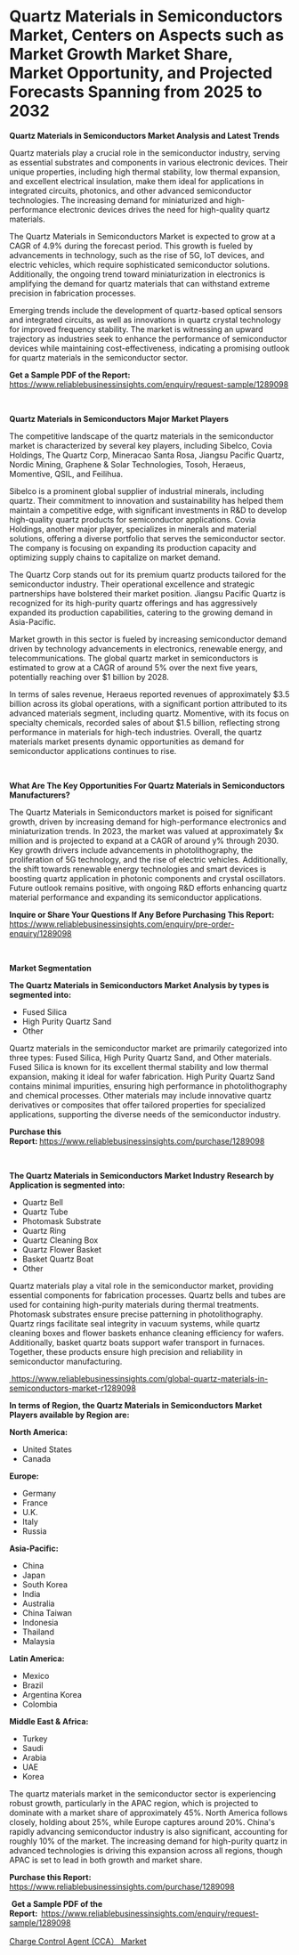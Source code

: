 <p><h1>Quartz Materials in Semiconductors Market, Centers on Aspects such as Market Growth Market Share, Market Opportunity, and Projected Forecasts Spanning from 2025 to 2032</h1></p><p><strong>Quartz Materials in Semiconductors Market Analysis and Latest Trends</strong></p>
<p><p>Quartz materials play a crucial role in the semiconductor industry, serving as essential substrates and components in various electronic devices. Their unique properties, including high thermal stability, low thermal expansion, and excellent electrical insulation, make them ideal for applications in integrated circuits, photonics, and other advanced semiconductor technologies. The increasing demand for miniaturized and high-performance electronic devices drives the need for high-quality quartz materials.</p><p>The Quartz Materials in Semiconductors Market is expected to grow at a CAGR of 4.9% during the forecast period. This growth is fueled by advancements in technology, such as the rise of 5G, IoT devices, and electric vehicles, which require sophisticated semiconductor solutions. Additionally, the ongoing trend toward miniaturization in electronics is amplifying the demand for quartz materials that can withstand extreme precision in fabrication processes.</p><p>Emerging trends include the development of quartz-based optical sensors and integrated circuits, as well as innovations in quartz crystal technology for improved frequency stability. The market is witnessing an upward trajectory as industries seek to enhance the performance of semiconductor devices while maintaining cost-effectiveness, indicating a promising outlook for quartz materials in the semiconductor sector.</p></p>
<p><strong>Get a Sample PDF of the Report:&nbsp;</strong> <a href="https://www.reliablebusinessinsights.com/enquiry/request-sample/1289098?utm_campaign=1113&utm_medium=2&utm_source=Github&utm_content=ia&utm_term=16012025&utm_id=quartz-materials-in-semiconductors">https://www.reliablebusinessinsights.com/enquiry/request-sample/1289098</a></p>
<p>&nbsp;</p>
<p><strong>Quartz Materials in Semiconductors Major Market Players</strong></p>
<p><p>The competitive landscape of the quartz materials in the semiconductor market is characterized by several key players, including Sibelco, Covia Holdings, The Quartz Corp, Mineracao Santa Rosa, Jiangsu Pacific Quartz, Nordic Mining, Graphene & Solar Technologies, Tosoh, Heraeus, Momentive, QSIL, and Feilihua. </p><p>Sibelco is a prominent global supplier of industrial minerals, including quartz. Their commitment to innovation and sustainability has helped them maintain a competitive edge, with significant investments in R&D to develop high-quality quartz products for semiconductor applications. Covia Holdings, another major player, specializes in minerals and material solutions, offering a diverse portfolio that serves the semiconductor sector. The company is focusing on expanding its production capacity and optimizing supply chains to capitalize on market demand.</p><p>The Quartz Corp stands out for its premium quartz products tailored for the semiconductor industry. Their operational excellence and strategic partnerships have bolstered their market position. Jiangsu Pacific Quartz is recognized for its high-purity quartz offerings and has aggressively expanded its production capabilities, catering to the growing demand in Asia-Pacific.</p><p>Market growth in this sector is fueled by increasing semiconductor demand driven by technology advancements in electronics, renewable energy, and telecommunications. The global quartz market in semiconductors is estimated to grow at a CAGR of around 5% over the next five years, potentially reaching over $1 billion by 2028.</p><p>In terms of sales revenue, Heraeus reported revenues of approximately $3.5 billion across its global operations, with a significant portion attributed to its advanced materials segment, including quartz. Momentive, with its focus on specialty chemicals, recorded sales of about $1.5 billion, reflecting strong performance in materials for high-tech industries. Overall, the quartz materials market presents dynamic opportunities as demand for semiconductor applications continues to rise.</p></p>
<p>&nbsp;</p>
<p><strong>What Are The Key Opportunities For Quartz Materials in Semiconductors Manufacturers?</strong></p>
<p><p>The Quartz Materials in Semiconductors market is poised for significant growth, driven by increasing demand for high-performance electronics and miniaturization trends. In 2023, the market was valued at approximately $x million and is projected to expand at a CAGR of around y% through 2030. Key growth drivers include advancements in photolithography, the proliferation of 5G technology, and the rise of electric vehicles. Additionally, the shift towards renewable energy technologies and smart devices is boosting quartz application in photonic components and crystal oscillators. Future outlook remains positive, with ongoing R&D efforts enhancing quartz material performance and expanding its semiconductor applications.</p></p>
<p><strong>Inquire or Share Your Questions If Any Before Purchasing This Report:</strong> <a href="https://www.reliablebusinessinsights.com/enquiry/pre-order-enquiry/1289098?utm_campaign=1113&utm_medium=2&utm_source=Github&utm_content=ia&utm_term=16012025&utm_id=quartz-materials-in-semiconductors">https://www.reliablebusinessinsights.com/enquiry/pre-order-enquiry/1289098</a></p>
<p>&nbsp;</p>
<p><strong>Market Segmentation</strong></p>
<p><strong>The Quartz Materials in Semiconductors Market Analysis by types is segmented into:</strong></p>
<p><ul><li>Fused Silica</li><li>High Purity Quartz Sand</li><li>Other</li></ul></p>
<p><p>Quartz materials in the semiconductor market are primarily categorized into three types: Fused Silica, High Purity Quartz Sand, and Other materials. Fused Silica is known for its excellent thermal stability and low thermal expansion, making it ideal for wafer fabrication. High Purity Quartz Sand contains minimal impurities, ensuring high performance in photolithography and chemical processes. Other materials may include innovative quartz derivatives or composites that offer tailored properties for specialized applications, supporting the diverse needs of the semiconductor industry.</p></p>
<p><strong>Purchase this Report:&nbsp;</strong><a href="https://www.reliablebusinessinsights.com/purchase/1289098?utm_campaign=1113&utm_medium=2&utm_source=Github&utm_content=ia&utm_term=16012025&utm_id=quartz-materials-in-semiconductors">https://www.reliablebusinessinsights.com/purchase/1289098</a></p>
<p>&nbsp;</p>
<p><strong>The Quartz Materials in Semiconductors Market Industry Research by Application is segmented into:</strong></p>
<p><ul><li>Quartz Bell</li><li>Quartz Tube</li><li>Photomask Substrate</li><li>Quartz Ring</li><li>Quartz Cleaning Box</li><li>Quartz Flower Basket</li><li>Basket Quartz Boat</li><li>Other</li></ul></p>
<p><p>Quartz materials play a vital role in the semiconductor market, providing essential components for fabrication processes. Quartz bells and tubes are used for containing high-purity materials during thermal treatments. Photomask substrates ensure precise patterning in photolithography. Quartz rings facilitate seal integrity in vacuum systems, while quartz cleaning boxes and flower baskets enhance cleaning efficiency for wafers. Additionally, basket quartz boats support wafer transport in furnaces. Together, these products ensure high precision and reliability in semiconductor manufacturing.</p></p>
<p><a href="https://www.reliablebusinessinsights.com/global-quartz-materials-in-semiconductors-market-r1289098?utm_campaign=1113&utm_medium=2&utm_source=Github&utm_content=ia&utm_term=16012025&utm_id=quartz-materials-in-semiconductors">&nbsp;https://www.reliablebusinessinsights.com/global-quartz-materials-in-semiconductors-market-r1289098</a></p>
<p><strong>In terms of Region, the Quartz Materials in Semiconductors Market Players available by Region are:</strong></p>
<p>
    <p> <strong> North America: </strong>
        <ul>
            <li>United States</li>
            <li>Canada</li>
        </ul>
        </p> 
    <p> <strong> Europe: </strong>
        <ul>
            <li>Germany</li>
            <li>France</li>
            <li>U.K.</li>
            <li>Italy</li>
            <li>Russia</li>
        </ul>
        </p> 
    <p> <strong> Asia-Pacific: </strong>
        <ul>
            <li>China</li>
            <li>Japan</li>
            <li>South Korea</li>
            <li>India</li>
            <li>Australia</li>
            <li>China Taiwan</li>
            <li>Indonesia</li>
            <li>Thailand</li>
            <li>Malaysia</li>
        </ul>
        </p> 
    <p> <strong> Latin America: </strong>
        <ul>
            <li>Mexico</li>
            <li>Brazil</li>
            <li>Argentina Korea</li>
            <li>Colombia</li>
        </ul>
        </p> 
    <p> <strong> Middle East & Africa: </strong>
        <ul>
            <li>Turkey</li>
            <li>Saudi</li>
            <li>Arabia</li>
            <li>UAE</li>
            <li>Korea</li>
        </ul>
    </p>
    </p>
<p><p>The quartz materials market in the semiconductor sector is experiencing robust growth, particularly in the APAC region, which is projected to dominate with a market share of approximately 45%. North America follows closely, holding about 25%, while Europe captures around 20%. China's rapidly advancing semiconductor industry is also significant, accounting for roughly 10% of the market. The increasing demand for high-purity quartz in advanced technologies is driving this expansion across all regions, though APAC is set to lead in both growth and market share.</p></p>
<p><strong>Purchase this Report: </strong><a href="https://www.reliablebusinessinsights.com/purchase/1289098?utm_campaign=1113&utm_medium=2&utm_source=Github&utm_content=ia&utm_term=16012025&utm_id=quartz-materials-in-semiconductors">https://www.reliablebusinessinsights.com/purchase/1289098</a></p>
<p>&nbsp;<strong>Get a Sample PDF of the Report:&nbsp;&nbsp;</strong><a href="https://www.reliablebusinessinsights.com/enquiry/request-sample/1289098?utm_campaign=1113&utm_medium=2&utm_source=Github&utm_content=ia&utm_term=16012025&utm_id=quartz-materials-in-semiconductors">https://www.reliablebusinessinsights.com/enquiry/request-sample/1289098</a></p>
<p><strong></strong></p>
<p><p><a href="https://github.com/lisaeichler20775/Market-Research-Report-List-1/blob/main/charge-control-agent-cca-market.md?utm_campaign=1113&utm_medium=2&utm_source=Github&utm_content=ia&utm_term=16012025&utm_id=quartz-materials-in-semiconductors">Charge Control Agent (CCA） Market</a></p></p>